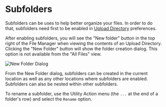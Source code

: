 <!--
    This source file is part of the open source project
    ExpressionEngine User Guide (https://github.com/ExpressionEngine/ExpressionEngine-User-Guide)

    @link      https://expressionengine.com/
    @copyright Copyright (c) 2003-2020, Packet Tide, LLC (https://packettide.com)
    @license   https://expressionengine.com/license Licensed under Apache License, Version 2.0
-->
# Subfolders

Subfolders can be uses to help better organize your files. In order to do that, subfolders need first to be enabled in [Upload Directory](control-panel/file-manager/upload-directories.md) preferences.

After enabling subfolders, you will see the "New folder" button in the top right of the File Manager when viewing the contents of an Upload Directory. Clicking the "New Folder" button will show the folder creation dialog. This option is not available from the "All Files" view.

![New Folder Dialog](_images/cp-file-manager-new-folder.png)

From the New Folder dialog, subfolders can be created in the current location as well as any other locations where subfolders are enabled. Subfolders can also be nested within other subfolders.

To rename a subfolder, use the Utility Action menu (the `...` at the end of a folder's row) and select the `Rename` option.

